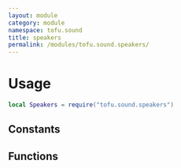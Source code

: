 ```yaml
---
layout: module
category: module
namespace: tofu.sound
title: speakers
permalink: /modules/tofu.sound.speakers/
---
```

# Usage

```lua
local Speakers = require("tofu.sound.speakers")
```

## Constants

## Functions
